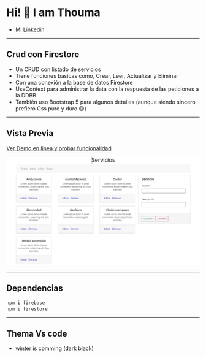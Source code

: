 # Hi! 👋 I am Thouma

- [Mi Linkedin](https://www.linkedin.com/in/richard-allcca-llano/)

---

## Crud con Firestore

- Un CRUD con listado de servicios
- Tiene funciones basicas como, Crear, Leer, Actualizar y Eliminar
- Con una conexión a la base de datos Firestore
- UseContext para administrar la data con la respuesta de las peticiones a la DDBB
- También uso Bootstrap 5 para algunos detalles (aunque siendo sincero prefiero Css puro y duro 😉)

---

## Vista Previa

[Ver Demo en linea y probar funcionalidad](https://dreamy-puffpuff-c13c57.netlify.app/)

![Data](./src/assets/front-solera.jpeg)

---

## Dependencias

    npm i firebase
    npm i firestore

---

## Thema Vs code

- winter is comming (dark black)
